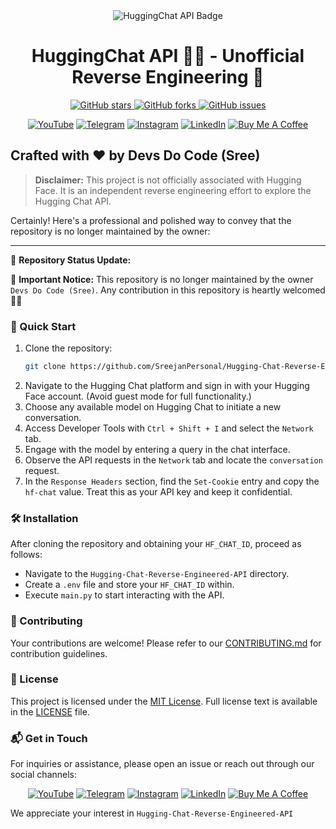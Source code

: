 
<div align="center">
  <img src="https://img.shields.io/badge/HuggingChat-API-blue?style=for-the-badge&logo=huggingface" alt="HuggingChat API Badge">
  <h1>HuggingChat API 🤗🤗 - Unofficial Reverse Engineering 🚀</h1>
  <p>
    <a href="https://github.com/SreejanPersonal/Hugging-Chat-Reverse-Engineered-API/stargazers">
      <img alt="GitHub stars" src="https://img.shields.io/github/stars/SreejanPersonal/Hugging-Chat-Reverse-Engineered-API?style=social">
    </a>
    <a href="https://github.com/SreejanPersonal/Hugging-Chat-Reverse-Engineered-API/network/members">
      <img alt="GitHub forks" src="https://img.shields.io/github/forks/SreejanPersonal/Hugging-Chat-Reverse-Engineered-API?style=social">
    </a>
    <a href="https://github.com/SreejanPersonal/Hugging-Chat-Reverse-Engineered-API/issues">
      <img alt="GitHub issues" src="https://img.shields.io/github/issues/SreejanPersonal/Hugging-Chat-Reverse-Engineered-API?style=social">
    </a>
  </p>
</div>

<div align="center">
  <!-- Replace `#` with your actual links -->
  <a href="https://youtube.com/@devsdocode"><img alt="YouTube" src="https://img.shields.io/badge/YouTube-FF0000?style=for-the-badge&logo=youtube&logoColor=white"></a>
  <a href="https://t.me/devsdocode"><img alt="Telegram" src="https://img.shields.io/badge/Telegram-2CA5E0?style=for-the-badge&logo=telegram&logoColor=white"></a>
  <a href="https://www.instagram.com/sree.shades_/"><img alt="Instagram" src="https://img.shields.io/badge/Instagram-E4405F?style=for-the-badge&logo=instagram&logoColor=white"></a>
  <a href="https://www.linkedin.com/in/developer-sreejan/"><img alt="LinkedIn" src="https://img.shields.io/badge/LinkedIn-0077B5?style=for-the-badge&logo=linkedin&logoColor=white"></a>
  <a href="https://buymeacoffee.com/devsdocode"><img alt="Buy Me A Coffee" src="https://img.shields.io/badge/Buy%20Me%20A%20Coffee-FFDD00?style=for-the-badge&logo=buymeacoffee&logoColor=black"></a>
</div>

## Crafted with ❤️ by Devs Do Code (Sree)

> **Disclaimer:** This project is not officially associated with Hugging Face. It is an independent reverse engineering effort to explore the Hugging Chat API.


Certainly! Here's a professional and polished way to convey that the repository is no longer maintained by the owner:

---

🚀 **Repository Status Update:**

🛑 **Important Notice:** 
This repository is no longer maintained by the owner `Devs Do Code (Sree)`. Any contribution in this repository is heartly welcomed 💝💝

<!-- <div>
  <h3>HuggingChat API 🤗🤗 - Demo</h3>
  <video width="560" height="315">
    <source src="./Demo.mp4" type="video/mp4">
    Your browser does not support the video tag.
  </video>
</div>  -->


### 🚀 Quick Start

1. Clone the repository:
   ```bash
   git clone https://github.com/SreejanPersonal/Hugging-Chat-Reverse-Engineered-API.git
   ```
2. Navigate to the Hugging Chat platform and sign in with your Hugging Face account. (Avoid guest mode for full functionality.)
3. Choose any available model on Hugging Chat to initiate a new conversation.
4. Access Developer Tools with `Ctrl + Shift + I` and select the `Network` tab.
5. Engage with the model by entering a query in the chat interface.
6. Observe the API requests in the `Network` tab and locate the `conversation` request.
7. In the `Response Headers` section, find the `Set-Cookie` entry and copy the `hf-chat` value. Treat this as your API key and keep it confidential.

### 🛠️ Installation

After cloning the repository and obtaining your `HF_CHAT_ID`, proceed as follows:

- Navigate to the `Hugging-Chat-Reverse-Engineered-API` directory.
- Create a `.env` file and store your `HF_CHAT_ID` within.
- Execute `main.py` to start interacting with the API.

### 🤝 Contributing

Your contributions are welcome! Please refer to our [CONTRIBUTING.md](CONTRIBUTING.md) for contribution guidelines.

### 📜 License

This project is licensed under the [MIT License](LICENSE). Full license text is available in the [LICENSE](LICENSE) file.

### 📬 Get in Touch

For inquiries or assistance, please open an issue or reach out through our social channels:

<div align="center">
  <!-- Replace `#` with your actual links -->
  <a href="https://youtube.com/@devsdocode"><img alt="YouTube" src="https://img.shields.io/badge/YouTube-FF0000?style=for-the-badge&logo=youtube&logoColor=white"></a>
  <a href="https://t.me/devsdocode"><img alt="Telegram" src="https://img.shields.io/badge/Telegram-2CA5E0?style=for-the-badge&logo=telegram&logoColor=white"></a>
  <a href="https://www.instagram.com/sree.shades_/"><img alt="Instagram" src="https://img.shields.io/badge/Instagram-E4405F?style=for-the-badge&logo=instagram&logoColor=white"></a>
  <a href="https://www.linkedin.com/in/developer-sreejan/"><img alt="LinkedIn" src="https://img.shields.io/badge/LinkedIn-0077B5?style=for-the-badge&logo=linkedin&logoColor=white"></a>
  <a href="https://buymeacoffee.com/devsdocode"><img alt="Buy Me A Coffee" src="https://img.shields.io/badge/Buy%20Me%20A%20Coffee-FFDD00?style=for-the-badge&logo=buymeacoffee&logoColor=black"></a>
</div>

We appreciate your interest in `Hugging-Chat-Reverse-Engineered-API`